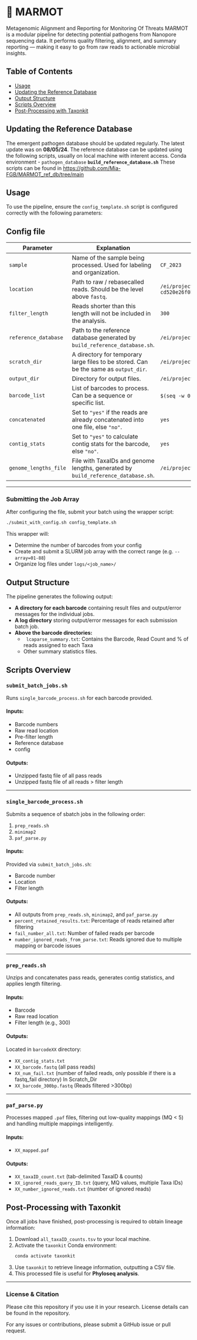 # 🐹 MARMOT

Metagenomic Alignment and Reporting for Monitoring Of Threats
MARMOT is a modular pipeline for detecting potential pathogens from Nanopore sequencing data. It performs quality filtering, alignment, and summary reporting — making it easy to go from raw reads to actionable microbial insights.

## Table of Contents
- [Usage](#usage)
- [Updating the Reference Database](#updating-the-reference-database)
- [Output Structure](#output-structure)
- [Scripts Overview](#scripts-overview)
- [Post-Processing with Taxonkit](#post-processing-with-taxonkit)

## Updating the Reference Database

The emergent pathogen database should be updated regularly. The latest update was on **08/05/24**.
The reference database can be updated using the following scripts, usually on local machine with interent access.
Conda environment - `pathogen_database`
**`build_reference_database.sh`**
These scripts can be found in https://github.com/Mia-FGB/MARMOT_ref_db/tree/main

## Usage

To use the pipeline, ensure the `config_template.sh` script is configured correctly with the following parameters:


## Config file
| Parameter             | Explanation                                                                                         | Example |
|-----------------------|-----------------------------------------------------------------------------------------------------|---------|
| `sample`              | Name of the sample being processed. Used for labeling and organization.                            | `CF_2023` |
| `location`            | Path to raw / rebasecalled reads. Should be the level above `fastq`.                               | `/ei/projects/9/9742f7cc-c169-405d-bf27-cd520e26f0be/data/raw/RL_24hCubTests_21092023/RL_24hCubTests_21092023/20230921_1707_X4_FAW72641_f261fc8c` |
| `filter_length`       | Reads shorter than this length will not be included in the analysis.                               | `300`   |
| `reference_database`  | Path to the reference database generated by `build_reference_database.sh`.                         | `/ei/projects/9/9742f7cc-c169-405d-bf27-cd520e26f0be/data/results/phibase/pathogen_database_080524.fa` |
| `scratch_dir`         | A directory for temporary large files to be stored. Can be the same as `output_dir`.               | `/ei/projects/9/9742f7cc-c169-405d-bf27-cd520e26f0be/scratch/pipeline_test` |
| `output_dir`          | Directory for output files.                                                                         | `/ei/projects/9/9742f7cc-c169-405d-bf27-cd520e26f0be/scratch/pipeline_test` |
| `barcode_list`        | List of barcodes to process. Can be a sequence or specific list.                                   | `$(seq -w 01 88)` or `("11" "02" "05" "08")` |
| `concatenated`        | Set to `"yes"` if the reads are already concatenated into one file, else `"no"`.                   | `yes`   |
| `contig_stats`        | Set to `"yes"` to calculate contig stats for the barcode, else `"no"`.                             | `yes`   |
| `genome_lengths_file` | File with TaxaIDs and genome lengths, generated by `build_reference_database.sh`.                  | `/ei/projects/9/9742f7cc-c169-405d-bf27-cd520e26f0be/data/results/phibase/080524_genome_lengths.tsv` |

---

### Submitting the Job Array

After configuring the file, submit your batch using the wrapper script:

```bash
./submit_with_config.sh config_template.sh
```

This wrapper will:
- Determine the number of barcodes from your config
- Create and submit a SLURM job array with the correct range (e.g. `--array=01-88`)
- Organize log files under `logs/<job_name>/`

## Output Structure

The pipeline generates the following output:
- **A directory for each barcode** containing result files and output/error messages for the individual jobs.
- **A log directory** storing output/error messages for each submission batch job.
- **Above the barcode directories:**
  - ` lcaparse_summary.txt`: Contains the Barcode, Read Count and % of reads assigned to each Taxa
  - Other summary statistics files.
  
## Scripts Overview

### `submit_batch_jobs.sh`
Runs `single_barcode_process.sh` for each barcode provided.

#### **Inputs:**
- Barcode numbers
- Raw read location
- Pre-filter length
- Reference database
- config

#### **Outputs:**
- Unzipped fastq file of all pass reads
- Unzipped fastq file of all reads > filter length

---
### `single_barcode_process.sh`
Submits a sequence of sbatch jobs in the following order:
1. `prep_reads.sh`
2. `minimap2`
3. `paf_parse.py`

#### **Inputs:**
Provided via `submit_batch_jobs.sh`:
- Barcode number
- Location
- Filter length

#### **Outputs:**
- All outputs from `prep_reads.sh`, `minimap2`, and `paf_parse.py`
- `percent_retained_results.txt`: Percentage of reads retained after filtering
- `fail_number_all.txt`: Number of failed reads per barcode
- `number_ignored_reads_from_parse.txt`: Reads ignored due to multiple mapping or barcode issues

---
### `prep_reads.sh`
Unzips and concatenates pass reads, generates contig statistics, and applies length filtering.

#### **Inputs:**
- Barcode
- Raw read location
- Filter length (e.g., 300)

#### **Outputs:**
Located in `barcodeXX` directory:
- `XX_contig_stats.txt`
- `XX_barcode.fastq` (all pass reads)
- `XX_num_fail.txt` (number of failed reads, only possible if there is a fastq_fail directory)
In Scratch_Dir
- `XX_barcode_300bp.fastq` (Reads filtered >300bp)

---
### `paf_parse.py`
Processes mapped `.paf` files, filtering out low-quality mappings (MQ < 5) and handling multiple mappings intelligently.

#### **Inputs:**
- `XX_mapped.paf`

#### **Outputs:**
- `XX_taxaID_count.txt` (tab-delimited TaxaID & counts)
- `XX_ignored_reads_query_ID.txt` (query, MQ values, multiple Taxa IDs)
- `XX_number_ignored_reads.txt` (number of ignored reads)

## Post-Processing with Taxonkit

Once all jobs have finished, post-processing is required to obtain lineage information:

1. Download `all_taxaID_counts.tsv` to your local machine.
2. Activate the `taxonkit` Conda environment:
   ```sh
   conda activate taxonkit
   ```
3. Use `taxonkit` to retrieve lineage information, outputting a CSV file.
4. This processed file is useful for **Phyloseq analysis**.

---
### **License & Citation**
Please cite this repository if you use it in your research. License details can be found in the repository.

For any issues or contributions, please submit a GitHub issue or pull request.


